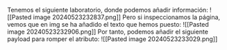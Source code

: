 Tenemos el siguiente laboratorio, donde podemos añadir información:
![[Pasted image 20240523232837.png]]
Pero si inspeccionamos la página, vemos que en img se ha añadido el texto que hemos puesto:
![[Pasted image 20240523232906.png]]
Por tanto, podemos añadir el siguiente payload para romper el atributo:
![[Pasted image 20240523233029.png]]
